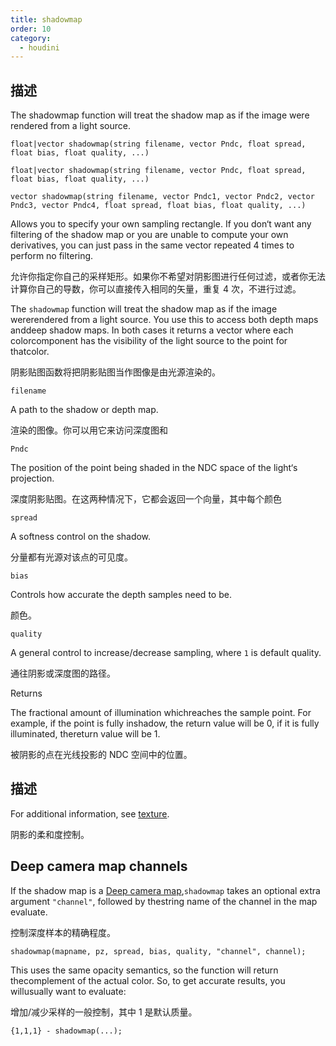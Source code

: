 ```yaml
---
title: shadowmap
order: 10
category:
  - houdini
---
```

    
## 描述

The shadowmap function will treat the shadow map as if the image were  
rendered from a light source.

`float|vector shadowmap(string filename, vector Pndc, float spread, float bias, float quality, ...)`

`float|vector shadowmap(string filename, vector Pndc, float spread, float bias, float quality, ...)`

`vector shadowmap(string filename, vector Pndc1, vector Pndc2, vector Pndc3, vector Pndc4, float spread, float bias, float quality, ...)`

Allows you to specify your own sampling rectangle. If you don‘t want any
filtering of the shadow map or you are unable to compute your own derivatives,
you can just pass in the same vector repeated 4 times to perform no filtering.

允许你指定你自己的采样矩形。如果你不希望对阴影图进行任何过滤，或者你无法计算你自己的导数，你可以直接传入相同的矢量，重复 4 次，不进行过滤。

The `shadowmap` function will treat the shadow map as if the image
wererendered from a light source. You use this to access both depth maps
anddeep shadow maps. In both cases it returns a vector where each
colorcomponent has the visibility of the light source to the point for
thatcolor.

阴影贴图函数将把阴影贴图当作图像是由光源渲染的。

`filename`

A path to the shadow or depth map.

渲染的图像。你可以用它来访问深度图和

`Pndc`

The position of the point being shaded in the NDC space of the light‘s
projection.

深度阴影贴图。在这两种情况下，它都会返回一个向量，其中每个颜色

`spread`

A softness control on the shadow.

分量都有光源对该点的可见度。

`bias`

Controls how accurate the depth samples need to be.

颜色。

`quality`

A general control to increase/decrease sampling, where `1` is default quality.

通往阴影或深度图的路径。

Returns

The fractional amount of illumination whichreaches the sample point. For
example, if the point is fully inshadow, the return value will be 0, if it is
fully illuminated, thereturn value will be 1.

被阴影的点在光线投影的 NDC 空间中的位置。

## 描述

For additional information, see [texture](texture.html "Computes a filtered
sample of the texture map specified.").

阴影的柔和度控制。

## Deep camera map channels

If the shadow map is a [Deep camera map](../../render/dcm.html),`shadowmap`
takes an optional extra argument `"channel"`, followed by thestring name of
the channel in the map evaluate.

控制深度样本的精确程度。

    shadowmap(mapname, pz, spread, bias, quality, "channel", channel);

This uses the same opacity semantics, so the function will return
thecomplement of the actual color. So, to get accurate results, you
willusually want to evaluate:

增加/减少采样的一般控制，其中 1 是默认质量。

    {1,1,1} - shadowmap(...);

